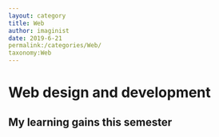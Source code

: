 ```yaml
---
layout: category
title: Web
author: imaginist
date: 2019-6-21
permalink:/categories/Web/
taxonomy:Web 
---
```


# Web design and development
## My learning gains this semester